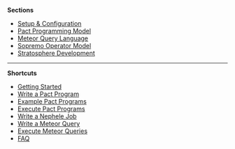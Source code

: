 **Sections**

-   [Setup &
    Configuration](setupandconfig "wiki:setupandconfig")
-   [Pact Programming
    Model](pactprogrammingmodel "wiki:pactprogrammingmodel")
-   [Meteor Query
    Language](meteorql "wiki:meteorql")
-   [Sopremo Operator
    Model](sopremoopmod "wiki:sopremoopmod")
-   [Stratosphere
    Development](stratospheredev "wiki:stratospheredev")

* * * * *

**Shortcuts**

-   [Getting
    Started](gettingstarted "wiki:gettingstarted")
-   [Write a Pact
    Program](writepactprogram "wiki:writepactprogram")
-   [Example Pact
    Programs](pactexamples "wiki:pactexamples")
-   [Execute Pact
    Programs](executepactprogram "wiki:executepactprogram")
-   [Write a Nephele
    Job](writingnehelejobs "wiki:writingnehelejobs")
-   [Write a Meteor
    Query](meteorquery "wiki:meteorquery")
-   [Execute Meteor
    Queries](meteorexecution "wiki:meteorexecution")
-   [FAQ](faq "wiki:faq")

